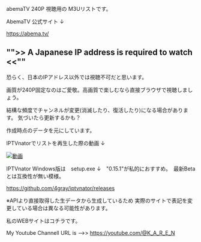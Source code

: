 
abemaTV 240P 視聴用の M3Uリストです。

AbemaTV 公式サイト ↓

https://abema.tv/

## "">> A Japanese IP address is required to watch <<""
恐らく、日本のIPアドレス以外では視聴不可だと思います。

画質が240P固定なのはご愛敬。高画質で楽しむなら直接ブラウザで視聴しましょう。

結構な頻度でチャンネルが変更(消滅したり、復活したり)になる場合があります。
気づいたら更新するかも？

作成時点のデータを元にしています。


IPTVnatorでリストを再生した際の動画  ↓

[![動画]()](https://www.youtube.com/watch?v=UabBvfok2SI)


IPTVnator Windows版は　setup.exe ↓　"0.15.1"が私的におすすめ。　最新Betaとは互換性が無い模様。

https://github.com/4gray/iptvnator/releases


※APIより直接取得した生データから生成しているため
実際のサイトで表記を変更している場合は異なる可能性があります。

私のWEBサイトはコチラです。

My Youtube Channell URL is -->> https://youtube.com/@K_A_R_E_N 


